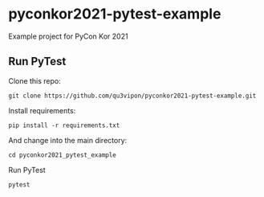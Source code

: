 # pyconkor2021-pytest-example
Example project for PyCon Kor 2021

## Run PyTest
Clone this repo:
```
git clone https://github.com/qu3vipon/pyconkor2021-pytest-example.git
```

Install requirements:
```
pip install -r requirements.txt
```

And change into the main directory:
```
cd pyconkor2021_pytest_example
```

Run PyTest
```
pytest
```
